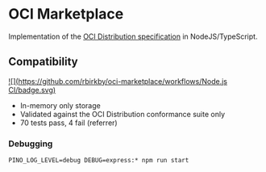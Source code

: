 # OCI Marketplace

Implementation of the [OCI Distribution specification](https://github.com/opencontainers/distribution-spec/tree/main/conformance) in NodeJS/TypeScript.

## Compatibility

[![](https://github.com/rbirkby/oci-marketplace/workflows/Node.js CI/badge.svg)](https://github.com/rbirkby/oci-marketplace/actions?query=workflow%3Anode.js)

- In-memory only storage
- Validated against the OCI Distribution conformance suite only
- 70 tests pass, 4 fail (referrer)

### Debugging

```
PINO_LOG_LEVEL=debug DEBUG=express:* npm run start
```
